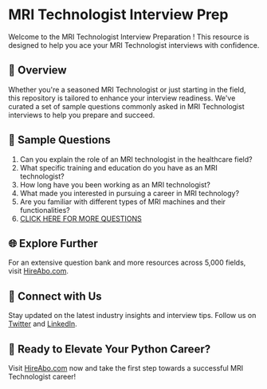 # MRI Technologist Interview Prep

Welcome to the MRI Technologist Interview Preparation ! This resource is designed to help you ace your MRI Technologist interviews with confidence.

## 🚀 Overview

Whether you're a seasoned MRI Technologist or just starting in the field, this repository is tailored to enhance your interview readiness. We've curated a set of sample questions commonly asked in MRI Technologist interviews to help you prepare and succeed.

## 📝 Sample Questions

1. Can you explain the role of an MRI technologist in the healthcare field?
2. What specific training and education do you have as an MRI technologist?
3. How long have you been working as an MRI technologist?
4. What made you interested in pursuing a career in MRI technology?
5. Are you familiar with different types of MRI machines and their functionalities?
6. [CLICK HERE FOR MORE QUESTIONS](https://hireabo.com/job/2_1_32/MRI%20Technologist)

## 🌐 Explore Further

For an extensive question bank and more resources across 5,000 fields, visit [HireAbo.com](https://www.hireabo.com).

## 📱 Connect with Us

Stay updated on the latest industry insights and interview tips. Follow us on [Twitter](https://twitter.com/hireabo) and [LinkedIn](https://www.linkedin.com/in/hire-abo-3609972a8/).

## 🚀 Ready to Elevate Your Python Career?

Visit [HireAbo.com](https://www.hireabo.com) now and take the first step towards a successful MRI Technologist career!